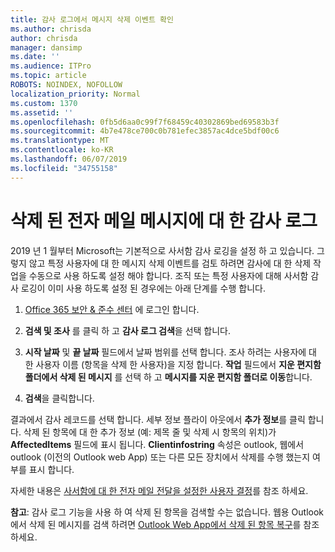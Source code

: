 ```yaml
---
title: 감사 로그에서 메시지 삭제 이벤트 확인
ms.author: chrisda
author: chrisda
manager: dansimp
ms.date: ''
ms.audience: ITPro
ms.topic: article
ROBOTS: NOINDEX, NOFOLLOW
localization_priority: Normal
ms.custom: 1370
ms.assetid: ''
ms.openlocfilehash: 0fb5d6aa0c99f7f68459c40302869bed69583b3f
ms.sourcegitcommit: 4b7e478ce700c0b781efec3857ac4dce5bdf00c6
ms.translationtype: MT
ms.contentlocale: ko-KR
ms.lasthandoff: 06/07/2019
ms.locfileid: "34755158"
---
```

# <a name="audit-logs-for-deleted-email-messages"></a>삭제 된 전자 메일 메시지에 대 한 감사 로그

2019 년 1 월부터 Microsoft는 기본적으로 사서함 감사 로깅을 설정 하 고 있습니다. 그렇지 않고 특정 사용자에 대 한 메시지 삭제 이벤트를 검토 하려면 감사에 대 한 삭제 작업을 수동으로 사용 하도록 설정 해야 합니다. 조직 또는 특정 사용자에 대해 사서함 감사 로깅이 이미 사용 하도록 설정 된 경우에는 아래 단계를 수행 합니다.

1. [Office 365 보안 & 준수 센터](https://protection.office.com/) 에 로그인 합니다.

2. **검색 및 조사** 를 클릭 하 고 **감사 로그 검색**을 선택 합니다.

3. **시작 날짜** 및 **끝 날짜** 필드에서 날짜 범위를 선택 합니다. 조사 하려는 사용자에 대 한 사용자 이름 (항목을 삭제 한 사용자)을 지정 합니다. **작업** 필드에서 **지운 편지함 폴더에서 삭제 된 메시지** 를 선택 하 고 **메시지를 지운 편지함 폴더로 이동**합니다.

4. **검색**을 클릭합니다.

결과에서 감사 레코드를 선택 합니다. 세부 정보 플라이 아웃에서 **추가 정보**를 클릭 합니다. 삭제 된 항목에 대 한 추가 정보 (예: 제목 줄 및 삭제 시 항목의 위치)가 **AffectedItems** 필드에 표시 됩니다. **Clientinfostring** 속성은 outlook, 웹에서 outlook (이전의 Outlook web App) 또는 다른 모든 장치에서 삭제를 수행 했는지 여부를 표시 합니다.

자세한 내용은 [사서함에 대 한 전자 메일 전달을 설정한 사용자 결정](https://docs.microsoft.com/office365/securitycompliance/auditing-troubleshooting-scenarios#determining-if-a-user-deleted-email-items)를 참조 하세요.

**참고**: 감사 로그 기능을 사용 하 여 삭제 된 항목을 검색할 수는 없습니다. 웹용 Outlook에서 삭제 된 메시지를 검색 하려면 [Outlook Web App에서 삭제 된 항목 복구](https://support.office.com/article/C3D8FC15-EEEF-4F1C-81DF-E27964B7EDD4)를 참조 하세요.
